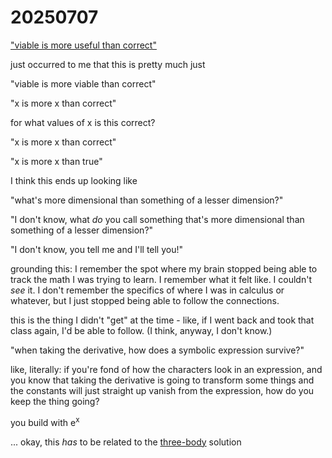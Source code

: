 # 20250707

["viable is more useful than correct"](../../../ideas/viable-is-more-useful-than-correct.md)

just occurred to me that this is pretty much just

"viable is more viable than correct"

"x is more x than correct"

for what values of x is this correct?

"x is more x than correct"

"x is more x than true"

I think this ends up looking like

"what's more dimensional than something of a lesser dimension?"

"I don't know, what _do_ you call something that's more dimensional than something of a lesser dimension?"

"I don't know, you tell me and I'll tell you!"

grounding this: I remember the spot where my brain stopped being able to track the math I was trying to learn. I remember what it felt like. I couldn't _see_ it. I don't remember the specifics of where I was in calculus or whatever, but I just stopped being able to follow the connections.

this is the thing I didn't "get" at the time - like, if I went back and took that class again, I'd be able to follow. (I think, anyway, I don't know.)

"when taking the derivative, how does a symbolic expression survive?"

like, literally: if you're fond of how the characters look in an expression, and you know that taking the derivative is going to transform some things and the constants will just straight up vanish from the expression, how do you keep the thing going?

you build with e<sup>x</sup>

... okay, this _has_ to be related to the [three-body](../../06/07/three-body.md) solution
